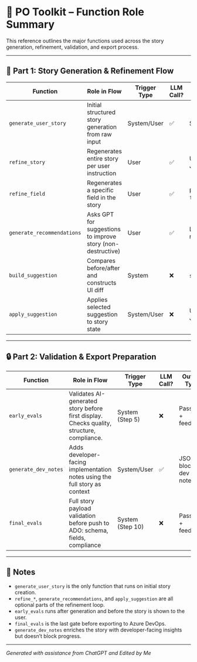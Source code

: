 
# 🧩 PO Toolkit – Function Role Summary

This reference outlines the major functions used across the story generation, refinement, validation, and export process.

---

## 🧭 Part 1: Story Generation & Refinement Flow

| Function                     | Role in Flow                                              | Trigger Type      | LLM Call? | Output Type                      | Applied Automatically? |
|------------------------------|-----------------------------------------------------------|-------------------|-----------|----------------------------------|-------------------------|
| `generate_user_story`        | Initial structured story generation from raw input        | System/User       | ✅         | Story JSON                       | ✅ Yes (first render)   |
| `refine_story`               | Regenerates entire story per user instruction             | User              | ✅         | Updated Story JSON               | ❌ No (requires Apply)  |
| `refine_field`               | Regenerates a specific field in the story                 | User              | ✅         | Partial JSON `{ field: value }`  | ❌ No (requires Apply)  |
| `generate_recommendations`   | Asks GPT for suggestions to improve story (non-destructive) | User              | ✅         | List of recommendations          | ❌ No (user chooses)    |
| `build_suggestion`           | Compares before/after and constructs UI diff              | System            | ❌         | `suggestion` object              | ❌ No (user applies)    |
| `apply_suggestion`           | Applies selected suggestion to story state                | System/User       | ❌         | Updated Story JSON               | ✅ Yes (via button)     |

---

## 🔒 Part 2: Validation & Export Preparation

| Function             | Role in Flow                                                                 | Trigger Type      | LLM Call? | Output Type                 | Blocks Progress? |
|----------------------|------------------------------------------------------------------------------|-------------------|-----------|-----------------------------|-------------------|
| `early_evals`        | Validates AI-generated story before first display. Checks quality, structure, compliance. | System (Step 5)   | ❌         | Pass/Fail + feedback        | ✅ Yes            |
| `generate_dev_notes` | Adds developer-facing implementation notes using the full story as context   | System/User       | ✅         | JSON block of dev notes     | ❌ No             |
| `final_evals`        | Full story payload validation before push to ADO: schema, fields, compliance | System (Step 10)  | ❌         | Pass/Fail + feedback        | ✅ Yes            |

---

## 📌 Notes

- `generate_user_story` is the only function that runs on initial story creation.
- `refine_*`, `generate_recommendations`, and `apply_suggestion` are all optional parts of the refinement loop.
- `early_evals` runs after generation and before the story is shown to the user.
- `final_evals` is the last gate before exporting to Azure DevOps.
- `generate_dev_notes` enriches the story with developer-facing insights but doesn’t block progress.

---

*Generated with assistance from ChatGPT and Edited by Me*
